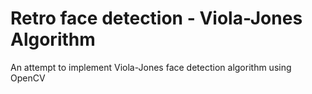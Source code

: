 # Retro face detection - Viola-Jones Algorithm

An attempt to implement Viola-Jones face detection algorithm using OpenCV
